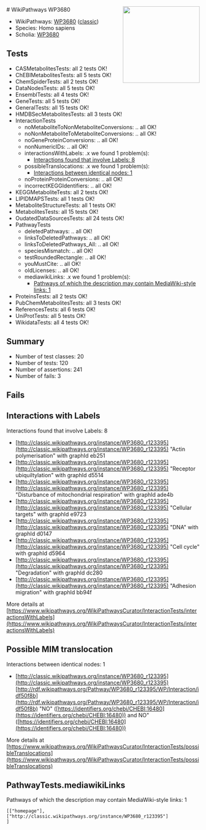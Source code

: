 <img style="float: right; width: 200px" src="https://upload.wikimedia.org/wikipedia/commons/thumb/8/83/Wplogo_with_text_500.png/640px-Wplogo_with_text_500.png" />
# WikiPathways WP3680

* WikiPathways: [WP3680](https://wikipathways.org/pathways/WP3680) ([classic](https://classic.wikipathways.org/instance/WP3680))
* Species: Homo sapiens
* Scholia: [WP3680](https://scholia.toolforge.org/wikipathways/WP3680)
## Tests
* CASMetabolitesTests: all 2 tests OK!
* ChEBIMetabolitesTests: all 5 tests OK!
* ChemSpiderTests: all 2 tests OK!
* DataNodesTests: all 5 tests OK!
* EnsemblTests: all 4 tests OK!
* GeneTests: all 5 tests OK!
* GeneralTests: all 15 tests OK!
* HMDBSecMetabolitesTests: all 3 tests OK!
* InteractionTests
    * noMetaboliteToNonMetaboliteConversions: .. all OK!
    * noNonMetaboliteToMetaboliteConversions: .. all OK!
    * noGeneProteinConversions: .. all OK!
    * nonNumericIDs: .. all OK!
    * interactionsWithLabels: .x we found 1 problem(s):
        * [Interactions found that involve Labels: 8](#630d267f)
    * possibleTranslocations: .x we found 1 problem(s):
        * [Interactions between identical nodes: 1](#1c118206)
    * noProteinProteinConversions: .. all OK!
    * incorrectKEGGIdentifiers: .. all OK!
* KEGGMetaboliteTests: all 2 tests OK!
* LIPIDMAPSTests: all 1 tests OK!
* MetaboliteStructureTests: all 1 tests OK!
* MetabolitesTests: all 15 tests OK!
* OudatedDataSourcesTests: all 24 tests OK!
* PathwayTests
    * deletedPathways: .. all OK!
    * linksToDeletedPathways: .. all OK!
    * linksToDeletedPathways_All: .. all OK!
    * speciesMismatch: .. all OK!
    * testRoundedRectangle: .. all OK!
    * youMustCite: .. all OK!
    * oldLicenses: .. all OK!
    * mediawikiLinks: .x we found 1 problem(s):
        * [Pathways of which the description may contain MediaWiki-style links: 1](#da69cf45)
* ProteinsTests: all 2 tests OK!
* PubChemMetabolitesTests: all 3 tests OK!
* ReferencesTests: all 6 tests OK!
* UniProtTests: all 5 tests OK!
* WikidataTests: all 4 tests OK!


## Summary

* Number of test classes: 20
* Number of tests: 120
* Number of assertions: 241
* Number of fails: 3

## Fails

<a name="630d267f" />

## Interactions with Labels

Interactions found that involve Labels: 8

* [http://classic.wikipathways.org/instance/WP3680_r123395](http://classic.wikipathways.org/instance/WP3680_r123395) "Actin 
polymerisation" with graphId eb251
* [http://classic.wikipathways.org/instance/WP3680_r123395](http://classic.wikipathways.org/instance/WP3680_r123395) "Receptor ubiquiltylation" with graphId d5514
* [http://classic.wikipathways.org/instance/WP3680_r123395](http://classic.wikipathways.org/instance/WP3680_r123395) "Disturbance of mitochondrial respiration" with graphId ade4b
* [http://classic.wikipathways.org/instance/WP3680_r123395](http://classic.wikipathways.org/instance/WP3680_r123395) "Cellular targets" with graphId e9723
* [http://classic.wikipathways.org/instance/WP3680_r123395](http://classic.wikipathways.org/instance/WP3680_r123395) "DNA" with graphId d0147
* [http://classic.wikipathways.org/instance/WP3680_r123395](http://classic.wikipathways.org/instance/WP3680_r123395) "Cell cycle" with graphId d5964
* [http://classic.wikipathways.org/instance/WP3680_r123395](http://classic.wikipathways.org/instance/WP3680_r123395) "Degradation" with graphId dc280
* [http://classic.wikipathways.org/instance/WP3680_r123395](http://classic.wikipathways.org/instance/WP3680_r123395) "Adhesion migration" with graphId bb94f


More details at [https://www.wikipathways.org/WikiPathwaysCurator/InteractionTests/interactionsWithLabels](https://www.wikipathways.org/WikiPathwaysCurator/InteractionTests/interactionsWithLabels)

<a name="1c118206" />

## Possible MIM translocation

Interactions between identical nodes: 1

* [http://classic.wikipathways.org/instance/WP3680_r123395](http://classic.wikipathways.org/instance/WP3680_r123395) [http://rdf.wikipathways.org/Pathway/WP3680_r123395/WP/Interaction/idf50f8b](http://rdf.wikipathways.org/Pathway/WP3680_r123395/WP/Interaction/idf50f8b) "NO" ([https://identifiers.org/chebi/CHEBI:16480](https://identifiers.org/chebi/CHEBI:16480)) and 
NO" ([https://identifiers.org/chebi/CHEBI:16480](https://identifiers.org/chebi/CHEBI:16480))


More details at [https://www.wikipathways.org/WikiPathwaysCurator/InteractionTests/possibleTranslocations](https://www.wikipathways.org/WikiPathwaysCurator/InteractionTests/possibleTranslocations)

<a name="da69cf45" />

## PathwayTests.mediawikiLinks

Pathways of which the description may contain MediaWiki-style links: 1
```
[["homepage"],
["http://classic.wikipathways.org/instance/WP3680_r123395"]
]
```

